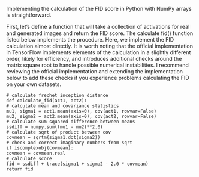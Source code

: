 Implementing the calculation of the FID score in Python with NumPy arrays is straightforward.

First, let’s define a function that will take a collection of activations for real and generated
images and return the FID score. The calculate fid() function listed below implements
the procedure. Here, we implement the FID calculation almost directly. It is worth noting
that the official implementation in TensorFlow implements elements of the calculation in a
slightly different order, likely for efficiency, and introduces additional checks around the matrix
square root to handle possible numerical instabilities. I recommend reviewing the official
implementation and extending the implementation below to add these checks if you experience
problems calculating the FID on your own datasets.

```
# calculate frechet inception distance
def calculate_fid(act1, act2):
# calculate mean and covariance statistics
mu1, sigma1 = act1.mean(axis=0), cov(act1, rowvar=False)
mu2, sigma2 = act2.mean(axis=0), cov(act2, rowvar=False)
# calculate sum squared difference between means
ssdiff = numpy.sum((mu1 - mu2)**2.0)
# calculate sqrt of product between cov
covmean = sqrtm(sigma1.dot(sigma2))
# check and correct imaginary numbers from sqrt
if iscomplexobj(covmean):
covmean = covmean.real
# calculate score
fid = ssdiff + trace(sigma1 + sigma2 - 2.0 * covmean)
return fid
```
